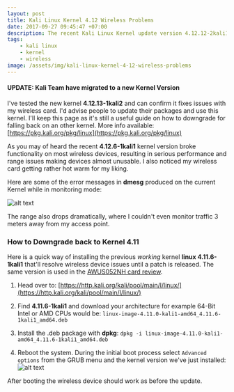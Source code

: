 ```yaml
---
layout: post
title: Kali Linux Kernel 4.12 Wireless Problems
date: 2017-09-27 09:45:47 +07:00
description: The recent Kali Linux Kernel update version 4.12.12-2kali1 completely broke wireless functionality resulting in poor performance and range issues. This post shows how to quickly resolve the wireless issues by downgrading back to the previous kernel version 4.11.6-1kali1.
tags: 
    - kali linux
    - kernel
    - wireless
image: /assets/img/kali-linux-kernel-4-12-wireless-problems
---
```

#### UPDATE: Kali Team have migrated to a new Kernel Version
I've tested the new kernel **4.12.13-1kali2** and can confirm it fixes issues with my wireless card. I'd advise people to update their packages and use this kernel. I'll keep this page as it's still a useful guide on how to downgrade for falling back on an other kernel. More info available: [https://pkg.kali.org/pkg/linux](https://pkg.kali.org/pkg/linux)

As you may of heard the recent **4.12.6-1kali1** kernel version broke functionality on most wireless devices, resulting in serious performance and range issues making devices almost unusable. I also noticed my wireless card getting rather hot warm for my liking.

Here are some of the error messages in **dmesg** produced on the current Kernel while in monitoring mode:

![alt text]({{page.image}}/kali-linux-dmesg-wireless-errors.png "Kali Linux Kernel 4.12 Wireless Errirs")

The range also drops dramatically, where I couldn't even monitor traffic 3 meters away from my access point.

### How to Downgrade back to Kernel 4.11

Here is a quick way of installing the previous *working* kernel **linux 4.11.6-1kali1** that'll resolve wireless device issues until a patch is released. The same version is used in the [AWUS052NH card review](https://markuta.com/alfa-awus052nh-review/).

1. Head over to: [https://http.kali.org/kali/pool/main/l/linux/](https://http.kali.org/kali/pool/main/l/linux/)
2. Find **4.11.6-1kali1** and download your architecture for example 64-Bit Intel or AMD CPUs would be: `linux-image-4.11.0-kali1-amd64_4.11.6-1kali1_amd64.deb`
3. Install the .deb package with **dpkg**:
`dpkg -i linux-image-4.11.0-kali1-amd64_4.11.6-1kali1_amd64.deb`

4. Reboot the system. During the initial boot process select `Advanced options` from the GRUB menu and the kernel version we've just installed:
![alt text]({{page.image}}/kali-linux-kernel-4.11.png "Kali Linux Kernel 4.11")

After booting the wireless device should work as before the update.
